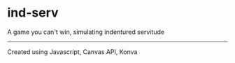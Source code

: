 # ind-serv
A game you can't win, simulating indentured servitude

---
Created using Javascript, Canvas API, Konva

